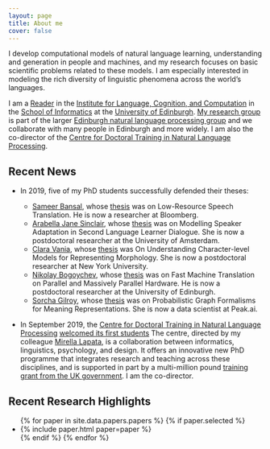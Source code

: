 ```yaml
---
layout: page
title: About me
cover: false
---
```


I develop computational models of natural language learning, 
understanding and generation in people and machines, and my research 
focuses on basic scientific problems related to these models. I am 
especially interested in modeling the rich diversity of linguistic
phenomena across the world’s languages. 

I am a [Reader](https://en.wikipedia.org/wiki/Reader_(academic_rank))
in the [Institute for Language, Cognition, and Computation](http://web.inf.ed.ac.uk/ilcc)
in the [School of Informatics](http://web.inf.ed.ac.uk/)
at the [University of Edinburgh](https://www.ed.ac.uk/). 
[My research group](collaborators) is part of the larger 
[Edinburgh natural language processing group](http://groups.inf.ed.ac.uk/edinburghnlp/)
and we collaborate with many people in Edinburgh and more widely. 
I am also the co-director of the 
[Centre for Doctoral Training in Natural Language Processing](https://edinburghnlp.inf.ed.ac.uk/cdt/).


## Recent News
* In 2019, five of my PhD students successfully defended their theses:
  - [Sameer Bansal](https://0xsameer.github.io/), whose [thesis](https://era.ed.ac.uk/handle/1842/36781) was on 
    Low-Resource Speech Translation. He is now a researcher at Bloomberg.
  - [Arabella Jane Sinclair](https://staff.fnwi.uva.nl/a.j.sinclair/),
    whose [thesis](https://era.ed.ac.uk/handle/1842/37009) was on Modelling Speaker Adaptation in Second 
    Language Learner Dialogue. 
    She is now a postdoctoral researcher at the University of Amsterdam.
  - [Clara Vania](https://claravania.github.io/), whose [thesis](https://era.ed.ac.uk/handle/1842/36742) was 
    On Understanding Character-level Models for Representing Morphology.
    She is now a postdoctoral researcher at New York University.
  - [Nikolay Bogoychev](https://nbogoychev.com/),
    whose [thesis](https://www.era.lib.ed.ac.uk/handle/1842/35886) 
    was on Fast Machine Translation on Parallel and Massively Parallel 
    Hardware. 
    He is now a postdoctoral researcher at the University of Edinburgh.
  - [Sorcha Gilroy](https://uk.linkedin.com/in/sorcha-gilroy-a6105693), whose 
    [thesis](https://www.era.lib.ed.ac.uk/handle/1842/35606) was on 
    Probabilistic Graph Formalisms for Meaning Representations. 
    She is now a data scientist at Peak.ai.

* In September 2019, the 
[Centre for Doctoral Training in Natural Language Processing](https://edin.ac/cdt-in-nlp)
[welcomed its first students](https://twitter.com/EdinburghNLP/status/1173630819652579338)
The centre, directed by my colleague [Mirella Lapata](http://homepages.inf.ed.ac.uk/mlap/),
is a collaboration between informatics, linguistics, psychology, and design.
It offers an innovative new PhD programme that integrates research and 
teaching across these disciplines, and is supported in part by a 
multi-million pound [training grant from the UK government](https://www.ukri.org/research/themes-and-programmes/ukri-cdts-in-artificial-intelligence/). I am 
the co-director. 

## Recent Research Highlights

<ul>
{% for paper in site.data.papers.papers %}
  {% if paper.selected %}
  <li>
  {% include paper.html paper=paper %}
  </li>
  {% endif %}
{% endfor %}
</ul>

